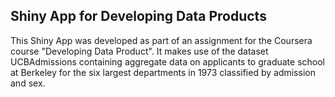 ## Shiny App for Developing Data Products

This Shiny App was developed as part of an assignment for the Coursera course "Developing Data Product". 
It makes use of the dataset UCBAdmissions containing aggregate data on applicants to graduate school at Berkeley for the six largest departments in 1973 classified by admission and sex.